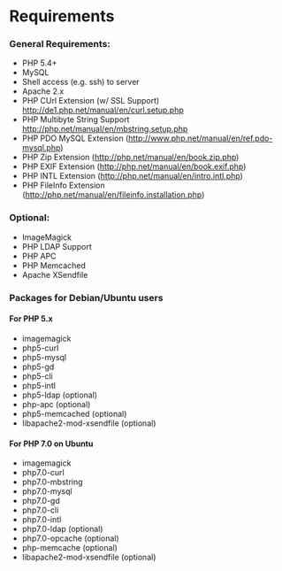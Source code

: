 Requirements
============

### General Requirements:
* PHP 5.4+
* MySQL
* Shell access (e.g. ssh) to server  
* Apache 2.x 
* PHP CUrl  Extension (w/ SSL Support) <http://de1.php.net/manual/en/curl.setup.php>
* PHP Multibyte String Support <http://php.net/manual/en/mbstring.setup.php> 
* PHP PDO MySQL Extension (http://www.php.net/manual/en/ref.pdo-mysql.php)
* PHP Zip Extension (http://php.net/manual/en/book.zip.php)
* PHP EXIF Extension (http://php.net/manual/en/book.exif.php)
* PHP INTL Extension (http://php.net/manual/en/intro.intl.php)
* PHP FileInfo Extension (http://php.net/manual/en/fileinfo.installation.php)

### Optional:
* ImageMagick
* PHP LDAP Support
* PHP APC
* PHP Memcached
* Apache XSendfile

### Packages for Debian/Ubuntu users

#### For PHP 5.x

* imagemagick
* php5-curl
* php5-mysql
* php5-gd
* php5-cli
* php5-intl
* php5-ldap		(optional)
* php-apc		(optional)
* php5-memcached	(optional)
* libapache2-mod-xsendfile (optional)

#### For PHP 7.0 on Ubuntu

* imagemagick
* php7.0-curl
* php7.0-mbstring
* php7.0-mysql
* php7.0-gd
* php7.0-cli
* php7.0-intl
* php7.0-ldap		(optional)
* php7.0-opcache	(optional)
* php-memcache	(optional)
* libapache2-mod-xsendfile (optional)

